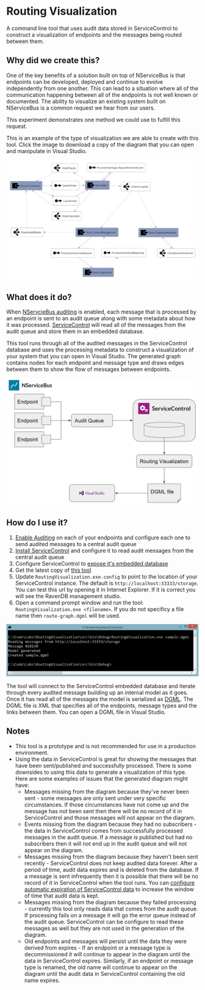 # Routing Visualization

A command line tool that uses audit data stored in ServiceControl to construct a visualization of endpoints and the messages being routed between them. 

## Why did we create this?

One of the key benefits of a solution built on top of NServiceBus is that endpoints can be developed, deployed and continue to evolve independently from one another. This can lead to a situation where all of the communication happening between all of the endpoints is not well known or documented. The ability to visualize an existing system built on NServiceBus is a common request we hear from our users. 

This experiment demonstrates one method we could use to fulfill this request.

This is an example of the type of visualization we are able to create with this tool. Click the image to download a copy of the diagram that you can open and manipulate in Visual Studio.

[![Showcase sample rout graph](./sample/video-store-route-graph.PNG)](./sample/video-store-route-graph.zip)

## What does it do?

When [NServcieBus auditing](http://docs.particular.net/nservicebus/operations/auditing) is enabled, each message that is processed by an endpoint is sent to an audit queue along with some metadata about how it was processed. [ServiceControl](http://docs.particular.net/platform/#servicecontrol-the-foundation) will read all of the messages from the audit queue and store them in an embedded database. 

This tool runs through all of the audited messages in the ServiceControl database and uses the processing metadata to construct a visualization of your system that you can open in Visual Studio. The generated graph contains nodes for each endpoint and message type and draws edges between them to show the flow of messages between endpoints.

![Data flow for Routing Visualization tool](./how-does-it-work.PNG) 

## How do I use it?

1. [Enable Auditing](http://docs.particular.net/nservicebus/operations/auditing) on each of your endpoints and configure each one to send audited messages to a central audit queue
2. [Install ServiceControl](http://docs.particular.net/servicecontrol/installation) and configure it to read audit messages from the central audit queue
3. Configure ServiceControl to [expose it's embedded database](http://docs.particular.net/servicecontrol/use-ravendb-studio)
4. Get the latest copy of [this tool](https://github.com/ParticularLabs/RoutingVisualization)
5. Update `RoutingVisualization.exe.config` to point to the location of your ServiceControl instance. The default is `http://localhost:33333/storage`. You can test this url by opening it in Internet Explorer. If it is correct you will see the RavenDB management studio. 
6. Open a command prompt window and run the tool: `RoutingVisualization.exe <filename>`. If you do not specificy a file name then `route-graph.dgml` will be used. 

![Screenshot of the tool running](./running-screenshot.PNG)

The tool will connect to the ServiceControl embedded database and iterate through every audited message building up an internal model as it goes. Once it has read all of the messages the model is serialized as [DGML](https://en.wikipedia.org/wiki/DGML). The DGML file is XML that specifies all of the endpoints, message types and the links between them. You can open a DGML file in Visual Studio.

## Notes

* This tool is a prototype and is not recommended for use in a production environment.
* Using the data in ServiceControl is great for showing the messages that have been sent/published and successfully processed. There is some downsides to using this data to generate a visualization of this type. Here are some examples of issues that the generated diagram might have:
  * Messages missing from the diagram because they've never been sent - some messages are only sent under very specific circumstances. If those circumstances have not come up and the message has not been sent then there will be no record of it in ServiceControl and those messages will not appear on the diagram.
  * Events missing from the diagram because they had no subscribers - the data in ServiceControl comes from successfully processed messages in the audit queue. If a message is published but had no subscribers then it will not end up in the audit queue and will not appear on the diagram.
  * Messages missing from the diagram because they haven't been sent recently - ServiceControl does not keep audited data forever. After a period of time, audit data expires and is deleted from the database. If a message is sent infrequently then it is possible that there will be no record of it in ServiceControl when the tool runs. You can [configure automatic expiration of ServiceControl data](http://docs.particular.net/servicecontrol/how-purge-expired-data) to increase the window of time that audit data is kept. 
  * Messages missing from the diagram because they failed processing - currently this tool only reads data that comes from the audit queue. If processing fails on a message it will go the error queue instead of the audit queue. ServiceControl can be configure to read these messages as well but they are not used in the generation of the diagram.
  * Old endpoints and messages will persist until the data they were derived from expires - If an endpoint or a message type is decommissioned it will continue to appear in the diagram until the data in ServiceControl expires. Similarly, if an endpoint or message type is renamed, the old name will continue to appear on the diagram until the audit data in ServiceControl containing the old name expires. 